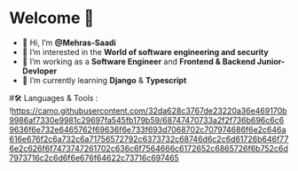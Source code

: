 # Welcome 👋
- 👋 Hi, I’m **@Mehras-Saadi**
- 👀 I’m interested in the **World of software engineering and security**
- 🔭 I’m working as a **Software Engineer** and **Frontend & Backend Junior-Devloper**
- 📗 I’m currently learning **Django** & **Typescript**

#🛠️ Languages & Tools :
!https://camo.githubusercontent.com/32da628c3767de23220a36e469170b9986af7330e9981c29697fa545fb179b59/68747470733a2f2f736b696c6c69636f6e732e6465762f69636f6e733f693d7068702c707974686f6e2c646a616e676f2c6a732c6a71756572792c6373732c68746d6c2c6d61726b646f776e2c626f6f7473747261702c636c6f7564666c6172652c6865726f6b752c6d7973716c2c6d6f6e676f64622c73716c697465
